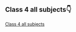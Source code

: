## Class 4 all subjects👇

[Class 4 all subjects](https://www.magnetbrains.com/courses/cbse-class-4th-full-video-course/)
